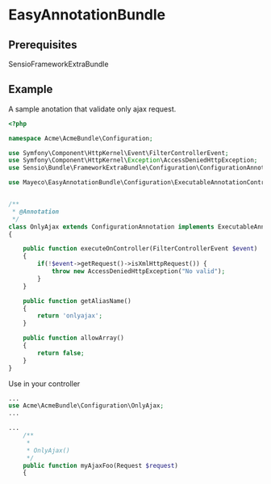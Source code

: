EasyAnnotationBundle
====================

## Prerequisites

SensioFrameworkExtraBundle

## Example


A sample anotation that validate only ajax request.


```php
<?php

namespace Acme\AcmeBundle\Configuration;

use Symfony\Component\HttpKernel\Event\FilterControllerEvent;
use Symfony\Component\HttpKernel\Exception\AccessDeniedHttpException;
use Sensio\Bundle\FrameworkExtraBundle\Configuration\ConfigurationAnnotation;

use Mayeco\EasyAnnotationBundle\Configuration\ExecutableAnnotationControllerInterface;


/**
 * @Annotation
 */
class OnlyAjax extends ConfigurationAnnotation implements ExecutableAnnotationControllerInterface
{

    public function executeOnController(FilterControllerEvent $event)
    {
        if(!$event->getRequest()->isXmlHttpRequest()) {
            throw new AccessDeniedHttpException("No valid");
        }
    }

    public function getAliasName()
    {
        return 'onlyajax';
    }

    public function allowArray()
    {
        return false;
    }
}
```

Use in your controller


```php
...
use Acme\AcmeBundle\Configuration\OnlyAjax;
...

...
    /**
     *
     * OnlyAjax()
     */
    public function myAjaxFoo(Request $request)
    {

```
